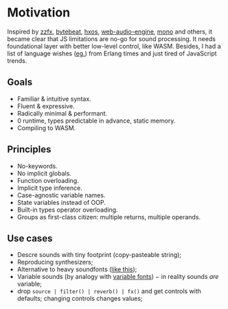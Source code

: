 # Motivation

Inspired by [zzfx](https://github.com/KilledByAPixel/ZzFX), [bytebeat](https://github.com/greggman/html5bytebeat), [hxos](https://github.com/stagas/hxos), [web-audio-engine](https://ghub.io/web-audio-engine), [mono](https://github.com/stagas/mono) and others, it became clear that JS limitations are no-go for sound processing. It needs foundational layer with better low-level control, like WASM.
Besides, I had a list of language wishes ([eg.](https://twitter.com/DimaYv/status/1489066335980208141)) from Erlang times and just tired of JavaScript trends.

## Goals

* Familiar & intuitive syntax.
* Fluent & expressive.
* Radically minimal & performant.
* 0 runtime, types predictable in advance, static memory.
* Compiling to WASM.

## Principles

* No-keywords.
* No implicit globals.
* Function overloading.
* Implicit type inference.
* Case-agnostic variable names.
* State variables instead of OOP.
* Built-in types operator overloading.
* Groups as first-class citizen: multiple returns, multiple operands.

<!-- See [react-hoooks prior art](https://reactjs.org/docs/hooks-faq.html#what-is-the-prior-art-for-hooks) -->

## Use cases

- Descre sounds with tiny footprint (copy-pasteable string);
- Reproducing synthesizers;
- Alternative to heavy soundfonts ([like this](https://magenta.github.io/magenta-js/music/index.html#soundfonts));
- Variable sounds (by analogy with [variable fonts](https://en.wikipedia.org/wiki/Variable_font)) − in reality sounds _are_ variable;
- drop `source | filter() | reverb() | fx()` and get controls with defaults; changing controls changes values;
